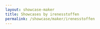 ```yaml
---
layout: showcase-maker
title: Showcases by irenesstoffen
permalink: /showcase/maker/irenesstoffen
---
```

